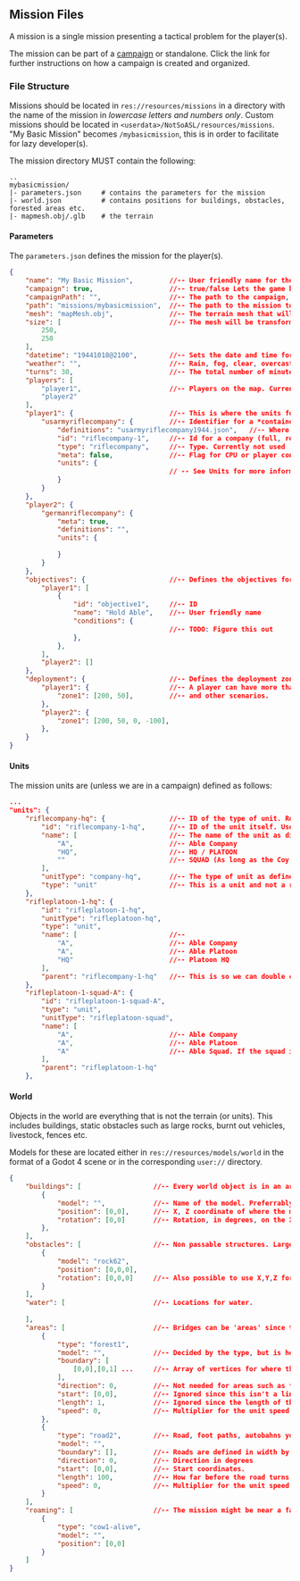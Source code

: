 ## Mission Files

A mission is a single mission presenting a tactical problem for the player(s).

The mission can be part of a [campaign](../campaigns/index.md) or standalone. Click the link for further instructions on how a campaign is created and organized.

### File Structure

Missions should be located in `res://resources/missions` in a directory with the name of the mission in *lowercase letters and numbers only*. Custom missions should be located in `<userdata>/NotSoASL/resources/missions`. "My Basic Mission" becomes `/mybasicmission`, this is in order to facilitate for lazy developer(s).

The mission directory MUST contain the following:
```
..
mybasicmission/
|- parameters.json     # contains the parameters for the mission
|- world.json		   # contains positions for buildings, obstacles, forested areas etc.
|- mapmesh.obj/.glb    # the terrain
``` 

#### Parameters

The `parameters.json` defines the mission for the player(s). 
```JSON 
{
	"name": "My Basic Mission",			//-- User friendly name for the mission
	"campaign": true,					//-- true/false Lets the game know if it should add units from the campaign file or not
	"campaignPath": "",					//-- The path to the campaign, usually resources/campaigns/mybasiccampaign
	"path": "missions/mybasicmission",  //-- The path to the mission to let the game know where files are
	"mesh": "mapMesh.obj",				//-- The terrain mesh that will be imported. OBJ (preferred) or GLB
	"size": [							//-- The mesh will be transformed into these in game meters which corresponds to a meter in Blender.
		250,
		250
	],
	"datetime": "19441018@2100",		//-- Sets the date and time for the mission. The game uses this to place the sun/moon.
	"weather": "",						//-- Rain, fog, clear, overcast. See Weather for more information.
	"turns": 30,						//-- The total number of minutes until the mission ends
	"players": [
		"player1",						//-- Players on the map. Currently only 2 players with Player2 being the CPU is supported.
		"player2"
	],
	"player1": {						//-- This is where the units for the mission is defined
		"usarmyriflecompany": {			//-- Identifier for a *container* of units
			"definitions": "usarmyriflecompany1944.json",	//-- Where the TOE of the units is defined.
			"id": "riflecompany-1",		//-- Id for a company (full, reduced, augmented or such)
			"type": "riflecompany",		//-- Type. Currently not used
			"meta": false,				//-- Flag for CPU or player controlled
			"units": {		
										// -- See Units for more information
			}
		}
	},
	"player2": {
		"germanriflecompany": {
			"meta": true,
			"definitions": "",
			"units": {
				
			}
		}
	},
	"objectives": {						//-- Defines the objectives for the players as an array filled with dictionaries
		"player1": [
			{
				"id": "objective1",		//-- ID 
				"name": "Hold Able",	//-- User friendly name
				"conditions": {
										//-- TODO: Figure this out
				},
			},
		],
		"player2": []
	},
	"deployment": {						//-- Defines the deployment zones for the player(s) [width,depth, position-x, position-y]
		"player1": {					//-- A player can have more than one deployment zone so we can simulate ambushes
			"zone1": [200, 50],			//-- and other scenarios.
		},
		"player2": {
			"zone1": [200, 50, 0, -100],
		},
	}
}
```

#### Units

The mission units are (unless we are in a campaign) defined as follows:
```JSON
...
"units": {	
	"riflecompany-hq": {				//-- ID of the type of unit. Redundant but is included for readability.
		"id": "riflecompany-1-hq",		//-- ID of the unit itself. Useful if there is two depleted companies or similar.
		"name": [						//-- The name of the unit as displayed in the unit-icon .
			"A",						//-- Able Company
			"HQ",						//-- HQ / PLATOON
			""							//-- SQUAD (As long as the Coy HQ isn't divided into sections they have no squad-name)
		],
		"unitType": "company-hq",		//-- The type of unit as defined in scripts/json/toe/usarmyriflecompany1944.json
		"type": "unit"					//-- This is a unit and not a rock! TODO: Do we need this?
	},
	"rifleplatoon-1-hq": {				
		"id": "rifleplatoon-1-hq",
		"unitType": "rifleplatoon-hq",
		"type": "unit",
		"name": [						//--
			"A",						//-- Able Company
			"A",						//-- Able Platoon
			"HQ"						//-- Platoon HQ
		],
		"parent": "riflecompany-1-hq"	//-- This is so we can double click the Coy HQ and select every unit in the company.
	},
	"rifleplatoon-1-squad-A": {
		"id": "rifleplatoon-1-squad-A",
		"type": "unit",
		"unitType": "rifleplatoon-squad",
		"name": [
			"A",						//-- Able Company
			"A",						//-- Able Platoon
			"A"							//-- Able Squad. If the squad is divided into sections this mutates into A-A, A-B, etc...
		],
		"parent": "rifleplatoon-1-hq"
	},
``` 

#### World

Objects in the world are everything that is not the terrain (or units). This includes buildings, static obstacles such as large rocks, burnt out vehicles, livestock, fences etc.

Models for these are located either in `res://resources/models/world` in the format of a Godot 4 scene or in the corresponding `user://` directory.


```JSON
{
	"buildings": [					//-- Every world object is in an array so the game will know if it should create a navigation mesh for and what type of navigation mesh.
		{
			"model": "",			//-- Name of the model. Preferrably a Godot 4 scene if this is anything but water.
			"position": [0,0],		//-- X, Z coordinate of where the model should be placed on the map.
			"rotation": [0,0]		//-- Rotation, in degrees, on the X- & Z-axis. Z-axis is mostly there if anyone wants to make a Leaning tower in Pisa scenario.
		},
	],
	"obstacles": [					//-- Non passable structures. Large rocks or other obstructions that cannot be destroyed (or destroyed further...)
		{
			"model": "rock62",
			"position": [0,0,0],
			"rotation": [0,0,0]		//-- Also possible to use X,Y,Z for rotation and position. The game looks for the number of entries in the array. 2 = X,Y, 3=X,Y,Z
		}	
	],
	"water": [						//-- Locations for water. 
		
	],
	"areas": [						//-- Bridges can be 'areas' since they're not really buildings per se.
		{
			"type": "forest1",
			"model": "",			//-- Decided by the type, but is here for easy modification.
			"boundary": [
				[0,0],[0,1] ...		//-- Array of vertices for where the area should be placed.
			],
			"direction": 0,			//-- Not needed for areas such as forests. But can be used for fields of cereal etc.
			"start": [0,0],			//-- Ignored since this isn't a linear area such as a road.
			"length": 1, 			//-- Ignored since the length of the forest is defined by the boundary.
			"speed": 0,				//-- Multiplier for the unit speed if forest1 (dense forest w. undergrowth) isn't slow enough for any reason.
		},
		{
			"type": "road2",		//-- Road, foot paths, autobahns you name it. 
			"model": "",
			"boundary": [],			//-- Roads are defined in width by their model. So any value here is ignored.
			"direction": 0,			//-- Direction in degrees
			"start": [0,0],			//-- Start coordinates.
			"length": 100,			//-- How far before the road turns or ends or reaches a map edge.
			"speed": 0,				//-- Multiplier for the unit speed over this surface.
		}
	],
	"roaming": [					//-- The mission might be near a farmyard. Used to add some sort of 'life' to the mission
		{
			"type": "cow1-alive",
			"model": "",
			"position": [0,0]
		}
	]
}
```